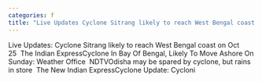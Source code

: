```yaml
---
categories: f
title: "Live Updates Cyclone Sitrang likely to reach West Bengal coast on Oct 25  The Indian Express"
---
```

Live Updates: Cyclone Sitrang likely to reach West Bengal coast on Oct 25&nbsp;&nbsp;The Indian ExpressCyclone In Bay Of Bengal, Likely To Move Ashore On Sunday: Weather Office&nbsp;&nbsp;NDTVOdisha may be spared by cyclone, but rains in store&nbsp;&nbsp;The New Indian ExpressCyclone Update: Cycloni